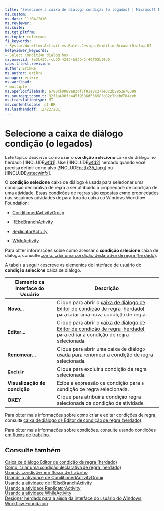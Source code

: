 ```yaml
---
title: "Selecione a caixa de diálogo condição (o legados) | Microsoft Docs"
ms.custom: 
ms.date: 11/04/2016
ms.reviewer: 
ms.suite: 
ms.tgt_pltfrm: 
ms.topic: reference
f1_keywords:
- System.Workflow.Activities.Rules.Design.ConditionBrowserDialog.UI
helpviewer_keywords:
- Select Condition dialog box
ms.assetid: fe3b415c-cb55-4295-b853-3f40765b28d0
caps.latest.revision: 
author: ErikRe
ms.author: erikre
manager: erikre
ms.workload:
- multiple
ms.openlocfilehash: a780cb0089a83df8f91a8c27be6c2b2953e70399
ms.sourcegitcommit: 32f1a690fc445f9586d53698fc82c7debd784eeb
ms.translationtype: MT
ms.contentlocale: pt-BR
ms.lasthandoff: 12/22/2017
---
```

# <a name="select-condition-dialog-box-legacy"></a>Selecione a caixa de diálogo condição (o legados)
Este tópico descreve como usar o **condição selecione** caixa de diálogo no herdado [!INCLUDE[wfd1](../workflow-designer/includes/wfd1_md.md)]. Use [!INCLUDE[wfd2](../workflow-designer/includes/wfd2_md.md)] herdado quando você precisa definir como alvo [!INCLUDE[netfx35_long](../workflow-designer/includes/netfx35_long_md.md)] ou [!INCLUDE[vstecwinfx](../workflow-designer/includes/vstecwinfx_md.md)].  
  
 O **condição selecione** caixa de diálogo é usada para selecionar uma condição declarativa de regra a ser atribuído à propriedade de condição de uma atividade. Essas condições de regras são expostas como propriedades nas seguintes atividades de para fora da caixa do Windows Workflow Foundation:  
  
-   [ConditionedActivityGroup](http://go.microsoft.com/fwlink?LinkID=65017)  
  
-   [IfElseBranchActivity](http://go.microsoft.com/fwlink?LinkID=65034)  
  
-   [ReplicatorActivity](http://go.microsoft.com/fwlink?LinkID=65039)  
  
-   [WhileActivity](http://go.microsoft.com/fwlink?LinkID=65049)  
  
 Para obter informações sobre como acessar o **condição selecione** caixa de diálogo, consulte [como: criar uma condição declarativa de regra (herdado)](../workflow-designer/how-to-create-a-declarative-rule-condition-legacy.md).  
  
 A tabela a seguir descreve os elementos de interface de usuário do **condição selecione** caixa de diálogo.  
  
|Elemento da Interface do Usuário|Descrição|  
|----------------|-----------------|  
|**Novo...**|Clique para abrir o [caixa de diálogo de Editor de condição de regra (herdado)](../workflow-designer/rule-condition-editor-dialog-box-legacy.md) para criar uma nova condição de regra.|  
|**Editar...**|Clique para abrir o [caixa de diálogo de Editor de condição de regra (herdado)](../workflow-designer/rule-condition-editor-dialog-box-legacy.md) para editar a condição de regra selecionada.|  
|**Renomear...**|Clique para abrir uma caixa de diálogo usada para renomear a condição de regra selecionada.|  
|**Excluir**|Clique para excluir a condição de regra selecionada.|  
|**Visualização de condição**|Exibe a expressão de condição para a condição de regra selecionada.|  
|**OKEY**|Clique para atribuir a condição regra selecionada da condição de atividade.|  
  
 Para obter mais informações sobre como criar e editar condições de regra, consulte [caixa de diálogo de Editor de condição de regra (herdado)](../workflow-designer/rule-condition-editor-dialog-box-legacy.md).  
  
 Para obter mais informações sobre condições, consulte [usando condições em fluxos de trabalho](http://go.microsoft.com/fwlink?LinkID=65009).  
  
## <a name="see-also"></a>Consulte também  
 [Caixa de diálogo Editor de condição de regra (herdado)](../workflow-designer/rule-condition-editor-dialog-box-legacy.md)   
 [Como: criar uma condição declarativa de regra (herdado)](../workflow-designer/how-to-create-a-declarative-rule-condition-legacy.md)   
 [Usando condições em fluxos de trabalho](http://go.microsoft.com/fwlink?LinkID=65009)   
 [Usando a atividade de ConditionedActivityGroup](http://go.microsoft.com/fwlink?LinkID=65066)   
 [Usando a atividade de IfElseBranchActivity](http://go.microsoft.com/fwlink?LinkID=65075)   
 [Usando a atividade ReplicatorActivity](http://go.microsoft.com/fwlink?LinkID=65080)   
 [Usando a atividade WhileActivity](http://go.microsoft.com/fwlink?LinkID=65091)   
 [Designer herdado para a ajuda da interface do usuário do Windows Workflow Foundation](../workflow-designer/legacy-designer-for-windows-workflow-foundation-ui-help.md)